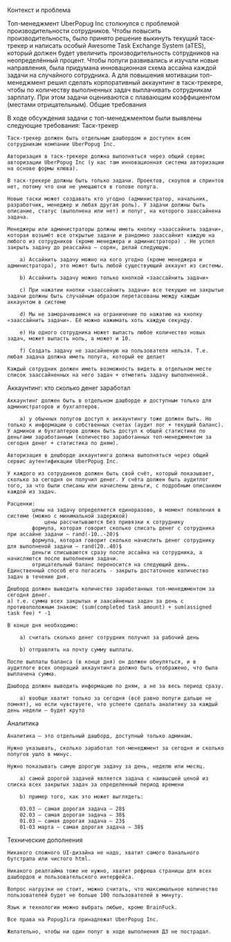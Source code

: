 Контекст и проблема

Топ-менеджмент UberPopug Inc столкнулся с проблемой производительности сотрудников. Чтобы повысить производительность, было принято решение выкинуть текущий таск-трекер и написать особый Awesome Task Exchange System (aTES), который должен будет увеличить производительность сотрудников на неопределённый процент. Чтобы попуги развивались и изучали новые направления, была придумана инновационная схема ассайна каждой задачи на случайного сотрудника. А для повышения мотивации топ-менеджмент решил сделать корпоративный аккаунтинг в таск-трекере, чтобы по количеству выполненных задач выплачивать сотрудникам зарплату. При этом задачи оцениваются с плавающим коэффициентом (местами отрицательным).
Общие требования

В ходе обсуждения задачи с топ-менеджментом были выявлены следующие требования:
Таск-трекер

    Таск-трекер должен быть отдельным дашбордом и доступен всем сотрудникам компании UberPopug Inc.

    Авторизация в таск-трекере должна выполняться через общий сервис авторизации UberPopug Inc (у нас там инновационная система авторизации на основе формы клюва).

    В таск-трекере должны быть только задачи. Проектов, скоупов и спринтов нет, потому что они не умещаются в голове попуга.

    Новые таски может создавать кто угодно (администратор, начальник, разработчик, менеджер и любая другая роль). У задачи должны быть описание, статус (выполнена или нет) и попуг, на которого заассайнена задача.

    Менеджеры или администраторы должны иметь кнопку «заассайнить задачи», которая возьмёт все открытые задачи и рандомно заассайнит каждую на любого из сотрудников (кроме менеджера и администратора) . Не успел закрыть задачу до реассайна — сорян, делай следующую.

        a) Ассайнить задачу можно на кого угодно (кроме менеджера и администратора), это может быть любой существующий аккаунт из системы.

        b) Ассайнить задачу можно только кнопкой «заассайнить задачи»

        c) При нажатии кнопки «заассайнить задачи» все текущие не закрытые задачи должны быть случайным образом перетасованы между каждым аккаунтом в системе

        d) Мы не заморачиваемся на ограничение по нажатию на кнопку «заассайнить задачи». Её можно нажимать хоть каждую секунду.

        e) На одного сотрудника может выпасть любое количество новых задач, может выпасть ноль, а может и 10.

        f) Создать задачу не заасайненую на пользователя нельзя. Т.е. любая задача должна иметь попуга, который ее делает

    Каждый сотрудник должен иметь возможность видеть в отдельном месте список заассайненных на него задач + отметить задачу выполненной.

Аккаунтинг: кто сколько денег заработал

    Аккаунтинг должен быть в отдельном дашборде и доступным только для администраторов и бухгалтеров.

        a) у обычных попугов доступ к аккаунтингу тоже должен быть. Но только к информации о собственных счетах (аудит лог + текущий баланс). У админов и бухгалтеров должен быть доступ к общей статистике по деньгами заработанным (количество заработанных топ-менеджментом за сегодня денег + статистика по дням).

    Авторизация в дешборде аккаунтинга должна выполняться через общий сервис аутентификации UberPopug Inc.

    У каждого из сотрудников должен быть свой счёт, который показывает, сколько за сегодня он получил денег. У счёта должен быть аудитлог того, за что были списаны или начислены деньги, с подробным описанием каждой из задач.

    Расценки:
            цены на задачу определяется единоразово, в момент появления в системе (можно с минимальной задержкой)
                цены рассчитываются без привязки к сотруднику
            формула, которая говорит сколько списать денег с сотрудника при ассайне задачи — rand(-10..-20)$
            формула, которая говорит сколько начислить денег сотруднику для выполненой задачи — rand(20..40)$
            деньги списываются сразу после ассайна на сотрудника, а начисляются после выполнения задачи.
            отрицательный баланс переносится на следующий день. Единственный способ его погасить - закрыть достаточное количество задач в течение дня.

    Дешборд должен выводить количество заработанных топ-менеджментом за сегодня денег.
    a) т.е. сумма всех закрытых и заасайненых задач за день с противоположным знаком: (sum(completed task amount) + sum(assigned task fee) * -1

    В конце дня необходимо:

        a) считать сколько денег сотрудник получил за рабочий день

        b) отправлять на почту сумму выплаты.

    После выплаты баланса (в конце дня) он должен обнуляться, и в аудитлоге всех операций аккаунтинга должно быть отображено, что была выплачена сумма.

    Дашборд должен выводить информацию по дням, а не за весь период сразу.

        a) вообще хватит только за сегодня (всё равно попуги дальше не помнят), но если чувствуете, что успеете сделать аналитику за каждый день недели — будет круто

Аналитика

    Аналитика — это отдельный дашборд, доступный только админам.

    Нужно указывать, сколько заработал топ-менеджмент за сегодня и сколько попугов ушло в минус.

    Нужно показывать самую дорогую задачу за день, неделю или месяц.

        a) самой дорогой задачей является задача с наивысшей ценой из списка всех закрытых задач за определенный период времени

        b) пример того, как это может выглядеть:

        03.03 — самая дорогая задача — 28$
        02.03 — самая дорогая задача — 38$
        01.03 — самая дорогая задача — 23$
        01-03 марта — самая дорогая задача — 38$

Технические дополнения

    Никакого сложного UI-дизайна не надо, хватит самого банального бутстрапа или чистого html.

    Никакого реалтайма тоже не нужно, хватит рефреша страницы для всех дашбордов и пользовательского интерфейса.

    Вопрос нагрузки не стоит, можно считать, что максимальное количество пользователей будет не больше 100 пользователей в минуту.

    Язык и технологии можно выбрать любые, кроме BrainFuck.

    Все права на PopugJira принадлежат UberPopug Inc.

    Желательно, чтобы ни один попуг в ходе выполнения ДЗ не пострадал.
